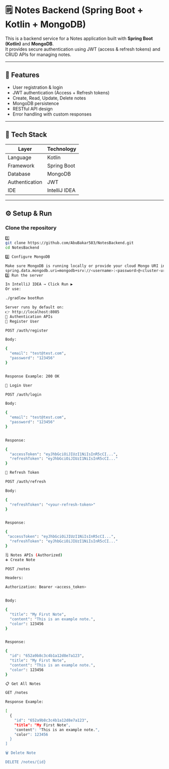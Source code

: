 # 🗒️ Notes Backend (Spring Boot + Kotlin + MongoDB)

This is a backend service for a Notes application built with **Spring Boot (Kotlin)** and **MongoDB**.  
It provides secure authentication using JWT (access & refresh tokens) and CRUD APIs for managing notes.

---

## 🚀 Features
- User registration & login  
- JWT authentication (Access + Refresh tokens)  
- Create, Read, Update, Delete notes  
- MongoDB persistence  
- RESTful API design  
- Error handling with custom responses  

---

## 🧠 Tech Stack
| Layer | Technology |
|-------|-------------|
| Language | Kotlin |
| Framework | Spring Boot |
| Database | MongoDB |
| Authentication | JWT |
| IDE | IntelliJ IDEA |

---

## ⚙️ Setup & Run

### Clone the repository
```bash
1️⃣
git clone https://github.com/AbuBakar583/NotesBackend.git
cd NotesBackend

2️⃣ Configure MongoDB

Make sure MongoDB is running locally or provide your cloud Mongo URI in application.properties:
spring.data.mongodb.uri=mongodb+srv://<username>:<password>@<cluster-url>/<dbname>
3️⃣ Run the server

In IntelliJ IDEA → Click Run ▶️
Or use:

./gradlew bootRun

Server runs by default on:
👉 http://localhost:8085
🔑 Authentication APIs
📝 Register User

POST /auth/register

Body:

{
  "email": "test@test.com",
  "password": "123456"
}


Response Example: 200 OK

🔐 Login User

POST /auth/login

Body:

{
  "email": "test@test.com",
  "password": "123456"
}


Response:

{
  "accessToken": "eyJhbGciOiJIUzI1NiIsInR5cCI...",
  "refreshToken": "eyJhbGciOiJIUzI1NiIsInR5cCI..."
}

🔄 Refresh Token

POST /auth/refresh

Body:

{
  "refreshToken": "<your-refresh-token>"
}


Response:

{
 "accessToken": "eyJhbGciOiJIUzI1NiIsInR5cCI...",
  "refreshToken": "eyJhbGciOiJIUzI1NiIsInR5cCI..."
}

🗒️ Notes APIs (Authorized)
➕ Create Note

POST /notes

Headers:

Authorization: Bearer <access_token>


Body:

{
  "title": "My First Note",
  "content": "This is an example note.",
  "color": 123456
}


Response:

{
  "id": "652a9b8c3c4b1a12d8e7a123",
  "title": "My First Note",
  "content": "This is an example note.",
  "color": 123456
}

📋 Get All Notes

GET /notes

Response Example:

[
  {
    "id": "652a9b8c3c4b1a12d8e7a123",
    "title": "My First Note",
    "content": "This is an example note.",
    "color": 123456
  }
]

🗑️ Delete Note

DELETE /notes/{id}

